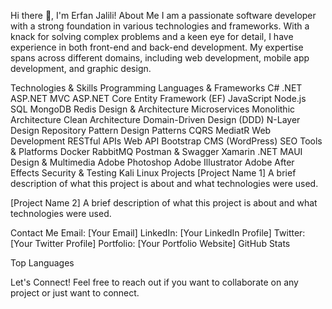 Hi there 👋, I'm Erfan Jalili!
About Me
I am a passionate software developer with a strong foundation in various technologies and frameworks. With a knack for solving complex problems and a keen eye for detail, I have experience in both front-end and back-end development. My expertise spans across different domains, including web development, mobile app development, and graphic design.

Technologies & Skills
Programming Languages & Frameworks
C#
.NET
ASP.NET MVC
ASP.NET Core
Entity Framework (EF)
JavaScript
Node.js
SQL
MongoDB
Redis
Design & Architecture
Microservices
Monolithic Architecture
Clean Architecture
Domain-Driven Design (DDD)
N-Layer Design
Repository Pattern
Design Patterns
CQRS
MediatR
Web Development
RESTful APIs
Web API
Bootstrap
CMS (WordPress)
SEO
Tools & Platforms
Docker
RabbitMQ
Postman & Swagger
Xamarin
.NET MAUI
Design & Multimedia
Adobe Photoshop
Adobe Illustrator
Adobe After Effects
Security & Testing
Kali Linux
Projects
[Project Name 1]
A brief description of what this project is about and what technologies were used.

[Project Name 2]
A brief description of what this project is about and what technologies were used.

Contact Me
Email: [Your Email]
LinkedIn: [Your LinkedIn Profile]
Twitter: [Your Twitter Profile]
Portfolio: [Your Portfolio Website]
GitHub Stats

Top Languages

Let's Connect!
Feel free to reach out if you want to collaborate on any project or just want to connect.
